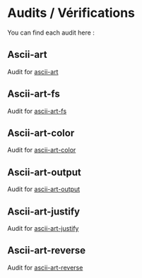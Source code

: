 # Audits / Vérifications

You can find each audit here :

## Ascii-art

Audit for [ascii-art](https://github.com/01-edu/public/tree/master/subjects/ascii-art/audit)

## Ascii-art-fs

Audit for [ascii-art-fs](https://github.com/01-edu/public/tree/master/subjects/ascii-art/fs/audit)

## Ascii-art-color

Audit for [ascii-art-color](https://github.com/01-edu/public/tree/master/subjects/ascii-art/color/audit)

## Ascii-art-output

Audit for [ascii-art-output](https://github.com/01-edu/public/tree/master/subjects/ascii-art/output/audit)

## Ascii-art-justify

Audit for [ascii-art-justify](https://github.com/01-edu/public/tree/master/subjects/ascii-art/justify/audit)

## Ascii-art-reverse

Audit for [ascii-art-reverse](https://github.com/01-edu/public/tree/master/subjects/ascii-art/reverse/audit)
